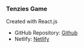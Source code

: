

### Tenzies Game


Created with React.js


- GitHub Repository: [Github](https://github.com/OlaleyeFisayo/tenizes)
- Netlify: [Netlify](https://olaleyefisayo.github.io/news_homepage/)
